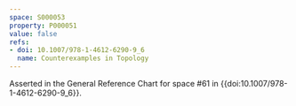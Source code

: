 ```yaml
---
space: S000053
property: P000051
value: false
refs:
- doi: 10.1007/978-1-4612-6290-9_6
  name: Counterexamples in Topology
---
```


Asserted in the General Reference Chart for space #61 in
{{doi:10.1007/978-1-4612-6290-9_6}}.
